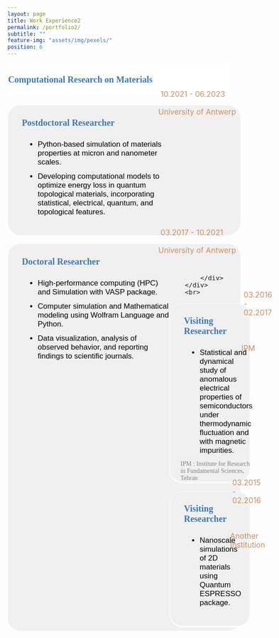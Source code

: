 ```yaml
---
layout: page
title: Work Experience2
permalink: /portfolio2/
subtitle: ""
feature-img: "assets/img/pexels/"
position: 6
---
```


<style>
    /* Style for the section titles */
    /* Add this to your existing styles.css file */

.textbox {
    display: flex;
    justify-content: space-between;
    background-color: white;
    line-height: 40px;
    margin-bottom: 5px;
}

.title-container {
    margin-left: -0.4em;
    margin-top: -0.3em;
    display: flex;
    align-items: center;
    margin-bottom: -5px;
}

.title-container i {
    margin-top: -15px;
    margin-right: 5px;
    font-size: 25px;
    color: rgba(62, 121, 180,.5);
}

.title-container p {
    font-weight: bold;
    font-family: 'Garamond';
    font-size: 20px;
    color: rgba(62, 121, 180, 1);
    margin-left:.1em;
}

.textbox2 {
    display: flex;
    justify-content: space-between;
    align-items: start;
    background-color: #f0f0f0;
    border: 1px solid white;
    border-radius: 30px;
    padding: 10px;
    margin: 0;
    box-shadow: 0 2px 2px white;
    width: 100%;
}

.main-content {
    flex: 1;
    display: flex;
    flex-direction: column;
    align-items: flex-start;
}

.main-content p {
    font-weight: bold;
    font-family: 'Garamond';
    font-size: 20px;
    color: rgba(62, 121, 180, 1);
    margin-left: 1em;
    margin-top: 27px;
    margin-bottom: -10px;
}

.main-content ul {
    font-size: 17px;
    font-family: 'Avenir Next LT Pro Regular', sans-serif;
    margin-left: 1.2em;
    color: black;
    margin-top: 20px;
    margin-bottom: 20px;
}

.main-content ul li {
    font-family: 'Avenir Next LT Pro Regular', sans-serif;
    margin-left: 8px;
    margin-top: 12px;
    margin-bottom: 12px;
}

.additional-column {
    display: flex;
    flex-direction: column;
    justify-content: center;
    align-items: flex-start;
    padding: 0;
    font-size: 17px;
    width: 160px;
    border-radius: 20px;
    margin-right: -10px;
    position: relative;
}

.additional-column span.date {
    color: rgba(200, 144, 98, 1);
    margin-top: -25px;
    padding-right: -10px;
    margin-left: -20px;
    position: relative;
    top: -20px;
}

.additional-column span.location {
    color: rgba(200, 144, 98, 1);
    margin-left: -25px;
    padding-bottom: 17px;
    padding-right: -10px;
    margin-top: 10px;
    position: relative;
    top: -10px;
}

@media only screen and (max-width: 600px) {
   .textbox2 {
        flex-direction: column;
        align-items: flex-start;
    }

   .main-content p {
        font-size: 16px;
        margin-left: 0;
    }

   .main-content ul {
        margin-left: 1em;
    }

   .additional-column {
        width: 100%;
        height: auto;
        margin-top: 10px;
    }

   .additional-column p,.additional-column span {
        position: static;
        margin-top: 5px;
    }
}

</style>

<body>
    <section>
        <div class="textbox">
            <div class="title-container">
                <i class="fa fa-briefcase"></i>
                <p>Computational Research on Materials</p>
            </div>
        </div>
        <br>
        <div class="textbox2">
            <div class="main-content">
                <div style="margin-left: 0.1em; margin-top: -0.6em; margin-bottom: 0.1em; display: flex; align-items: center; margin-bottom: 5px;">
                    <p>Postdoctoral Researcher</p>
                </div>
                <ul>
                    <li>Python-based simulation of materials properties at micron and nanometer scales.</li>
                    <li>Developing computational models to optimize energy loss in quantum topological materials, incorporating statistical, electrical, quantum, and topological features.</li>
                </ul>
                </div>
            <div class="additional-column">
                <span class="date">10.2021 - 06.2023</span>
                <span class="location">University of Antwerp</span>
            </div>
        </div>
        <br>

<div class="textbox2">
            <div class="main-content">
                <div style="margin-left: 0.1em; margin-top: -0.6em; margin-bottom: 0.1em; display: flex; align-items: center; margin-bottom: 5px;">
                    <p>Doctoral Researcher</p>
                </div>
                <ul>
                    <li>High-performance computing (HPC) and Simulation with VASP package.</li>
                    <li>Computer simulation and Mathematical modeling using Wolfram Language and Python.</li>
                    <li>Data visualization, analysis of observed behavior, and reporting findings to scientific journals.</li>
                </ul>
                <div class="gradient-line"></div>
            </div>
            <div class="additional-column">
                <!-- <span class="date" style="margin-top: -70px;">03.2017 - 10.2021</span> -->
                <span class="date" >03.2017 - 10.2021</span>
                <!-- <span class="location" style="margin-top: px;">University of Antwerp</span> -->
                <span class="location">University of Antwerp</span>

            </div>
        </div>
        <br>

<div class="textbox2">
            <div class="main-content">
                <div style="margin-left: 0.1em; margin-top: -0.6em; margin-bottom: 0.1em; display: flex; align-items: center; margin-bottom: 5px;">
                    <p>Visiting Researcher</p>
                </div>
                <ul>
                    <li>Statistical and dynamical study of anomalous electrical properties of semiconductors under thermodynamic fluctuation and with magnetic impurities.</li>
                </ul>
                <p style="font-family: 'Avenir Next LT Pro'; font-weight: normal; font-size: 14px; color: gray; margin-top: -20px;">IPM : Institute for Research in Fundamental Sciences, Tehran</p>
                <div class="gradient-line"></div>
            </div>
            <div class="additional-column">
                <span class="date" style="margin-top: -20px;">03.2016 - 02.2017</span>
                <span class="location" style="margin-top: 50px;">IPM</span>
            </div>
        </div>
        <br>

<div class="textbox2">
            <div class="main-content">
                <div style="margin-left: 0.1em; margin-top: -0.6em; margin-bottom: 0.1em; display: flex; align-items: center; margin-bottom: 5px;">
                    <p>Visiting Researcher</p>
                </div>
                <ul>
                    <li>Nanoscale simulations of 2D materials using Quantum ESPRESSO package.</li>
                </ul>
                <div class="gradient-line"></div>
            </div>
            <div class="additional-column">
                <span class="date" style="margin-top: -20px;">03.2015 - 02.2016</span>
                <span class="location" style="margin-top: 50px;">Another Institution</span>
            </div>
        </div>
    </section>
</body>

